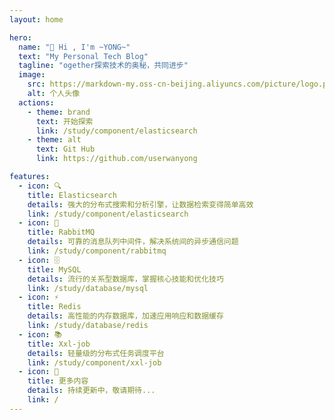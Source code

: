 ```yaml
---
layout: home

hero:
  name: "👋 Hi , I'm ~YONG~"
  text: "My Personal Tech Blog"
  tagline: "ogether探索技术的奥秘，共同进步"
  image:
    src: https://markdown-my.oss-cn-beijing.aliyuncs.com/picture/logo.png
    alt: 个人头像
  actions:
    - theme: brand
      text: 开始探索
      link: /study/component/elasticsearch
    - theme: alt
      text: Git Hub
      link: https://github.com/userwanyong

features:
  - icon: 🔍
    title: Elasticsearch
    details: 强大的分布式搜索和分析引擎，让数据检索变得简单高效
    link: /study/component/elasticsearch
  - icon: 🐰
    title: RabbitMQ
    details: 可靠的消息队列中间件，解决系统间的异步通信问题
    link: /study/component/rabbitmq
  - icon: 🗄️
    title: MySQL
    details: 流行的关系型数据库，掌握核心技能和优化技巧
    link: /study/database/mysql
  - icon: ⚡
    title: Redis
    details: 高性能的内存数据库，加速应用响应和数据缓存
    link: /study/database/redis
  - icon: 📚
    title: Xxl-job
    details: 轻量级的分布式任务调度平台
    link: /study/component/xxl-job
  - icon: 🚀
    title: 更多内容
    details: 持续更新中，敬请期待...
    link: /
---
```


<HomeUnderline />
<confetti />

<div class="bubbles">
  <div class="bubble"></div>
  <div class="bubble"></div>
  <div class="bubble"></div>
  <div class="bubble"></div>
  <div class="bubble"></div>
  <div class="bubble"></div>
  <div class="bubble"></div>
  <div class="bubble"></div>
  <div class="bubble"></div>
  <div class="bubble"></div>
  <div class="bubble"></div>
  <div class="bubble"></div>
  <div class="bubble"></div>
  <div class="bubble"></div>
  <div class="bubble"></div>
  <div class="bubble"></div>
  <div class="bubble"></div>
  <div class="bubble"></div>
  <div class="bubble"></div>
  <div class="bubble"></div>
</div>



<style>

@keyframes rise {
  0% {
    bottom: -100px;
    transform: translateX(0) scale(0.5);
    opacity: 0.2;
  }
  50% {
    transform: translateX(-20px) scale(0.8);
    opacity: 0.6;
  }
  100% {
    bottom: 1080px;
    transform: translateX(-40px) scale(1);
    opacity: 0;
  }
}

/* 标题文字渐变动画 */
.name {
  background-size: 200% auto;
  animation: shine 3s linear infinite;
}

@keyframes shine {
  to {
    background-position: 200% center;
  }
}

/* 按钮悬停效果 */
.VPButton {
  transition: all 0.3s ease;
  position: relative;
  overflow: hidden;
}

.VPButton:hover {
  transform: translateY(-2px);
}

.VPButton.brand:hover::before {
  content: '';
  position: absolute;
  top: 0;
  left: -100%;
  width: 100%;
  height: 100%;
  background: linear-gradient(90deg, transparent, rgba(255, 255, 255, 0.2), transparent);
  animation: shine-button 1.5s infinite;
}

@keyframes shine-button {
  100% {
    left: 100%;
  }
}

/* 页面加载动画 */
.VPContent {
  animation: fadeIn 1s ease-in-out;
  position: relative;
  z-index: 1;
}

@keyframes fadeIn {
  from {
    opacity: 0;
    transform: translateY(20px);
  }
  to {
    opacity: 1;
    transform: translateY(0);
  }
}

/* 特性卡片内容动画 */
.VPFeature .title, .VPFeature .details {
  transition: transform 0.3s ease;
}

.VPFeature:hover .title {
  transform: translateX(5px);
}

.VPFeature:hover .details {
  transform: translateX(3px);
}

/* 响应式调整 */
@media (max-width: 768px) {
  .VPFeature:hover {
    transform: translateY(-3px);
  }
}
</style>

<script>
// 页面加载完成后执行
if (typeof window !== 'undefined') {
  window.addEventListener('load', () => {
    // 添加鼠标跟随效果
  if (typeof document !== 'undefined') {
    const cursor = document.createElement('div');
    cursor.className = 'custom-cursor';
    document.body.appendChild(cursor);
    
    // 添加鼠标跟随样式
    // const style = document.createElement('style');
    // style.textContent = `
    //   .custom-cursor {
    //     position: fixed;
    //     width: 20px;
    //     height: 20px;
    //     border-radius: 50%;
    //     background-color: rgba(189, 52, 254, 0.3);
    //     pointer-events: none;
    //     transform: translate(-50%, -50%);
    //     z-index: 9999;
    //     transition: transform 0.1s, width 0.3s, height 0.3s, background-color 0.3s;
    //   }
    //  
    //   .custom-cursor.active {
    //     width: 40px;
    //     height: 40px;
    //     background-color: rgba(65, 209, 255, 0.2);
    //   }
    // `;
    // document.head.appendChild(style);
    
    // 鼠标移动时更新光标位置
    document.addEventListener('mousemove', (e) => {
      cursor.style.left = e.clientX + 'px';
      cursor.style.top = e.clientY + 'px';
    });
    
    // 鼠标点击时添加动画效果
    document.addEventListener('mousedown', () => {
      cursor.classList.add('active');
    });
    
    document.addEventListener('mouseup', () => {
      cursor.classList.remove('active');
    });
    
      // 为链接添加悬停效果
    const links = document.querySelectorAll('a');
    links.forEach(link => {
      link.addEventListener('mouseenter', () => {
        cursor.classList.add('active');
      });
      
      link.addEventListener('mouseleave', () => {
        cursor.classList.remove('active');
      });
    });
  }
  });
}
</script>




